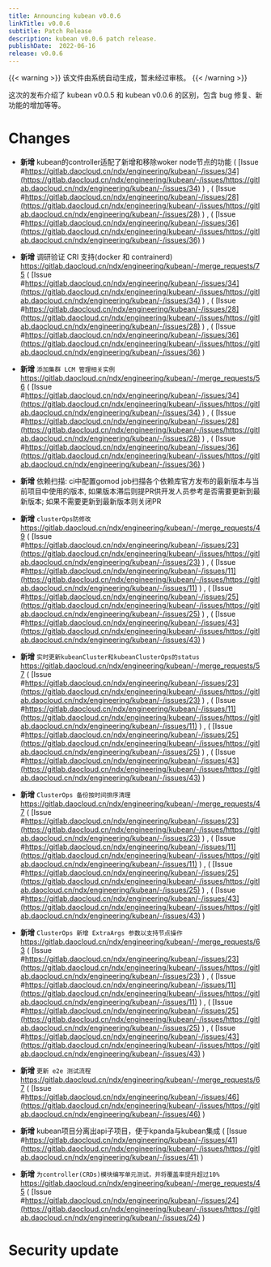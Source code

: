 ```yaml
---
title: Announcing kubean v0.0.6
linkTitle: v0.0.6
subtitle: Patch Release
description: kubean v0.0.6 patch release.
publishDate:  2022-06-16
release: v0.0.6
---
```


{{< warning >}}
该文件由系统自动生成，暂未经过审核。
{{< /warning >}}

这次的发布介绍了 kubean v0.0.5 和 kubean v0.0.6 的区别，包含 bug 修复、新功能的增加等等。

# Changes


- **新增** kubean的controller适配了新增和移除woker node节点的功能
 ( [Issue #https://gitlab.daocloud.cn/ndx/engineering/kubean/-/issues/34](https://gitlab.daocloud.cn/ndx/engineering/kubean/-/issues/https://gitlab.daocloud.cn/ndx/engineering/kubean/-/issues/34) )  , ( [Issue #https://gitlab.daocloud.cn/ndx/engineering/kubean/-/issues/28](https://gitlab.daocloud.cn/ndx/engineering/kubean/-/issues/https://gitlab.daocloud.cn/ndx/engineering/kubean/-/issues/28) )  , ( [Issue #https://gitlab.daocloud.cn/ndx/engineering/kubean/-/issues/36](https://gitlab.daocloud.cn/ndx/engineering/kubean/-/issues/https://gitlab.daocloud.cn/ndx/engineering/kubean/-/issues/36) )  

- **新增** 调研验证 CRI 支持(docker 和 contrainerd)  https://gitlab.daocloud.cn/ndx/engineering/kubean/-/merge_requests/75
 ( [Issue #https://gitlab.daocloud.cn/ndx/engineering/kubean/-/issues/34](https://gitlab.daocloud.cn/ndx/engineering/kubean/-/issues/https://gitlab.daocloud.cn/ndx/engineering/kubean/-/issues/34) )  , ( [Issue #https://gitlab.daocloud.cn/ndx/engineering/kubean/-/issues/28](https://gitlab.daocloud.cn/ndx/engineering/kubean/-/issues/https://gitlab.daocloud.cn/ndx/engineering/kubean/-/issues/28) )  , ( [Issue #https://gitlab.daocloud.cn/ndx/engineering/kubean/-/issues/36](https://gitlab.daocloud.cn/ndx/engineering/kubean/-/issues/https://gitlab.daocloud.cn/ndx/engineering/kubean/-/issues/36) )  

- **新增** `添加集群 LCM 管理相关实例` https://gitlab.daocloud.cn/ndx/engineering/kubean/-/merge_requests/56 ( [Issue #https://gitlab.daocloud.cn/ndx/engineering/kubean/-/issues/34](https://gitlab.daocloud.cn/ndx/engineering/kubean/-/issues/https://gitlab.daocloud.cn/ndx/engineering/kubean/-/issues/34) )  , ( [Issue #https://gitlab.daocloud.cn/ndx/engineering/kubean/-/issues/28](https://gitlab.daocloud.cn/ndx/engineering/kubean/-/issues/https://gitlab.daocloud.cn/ndx/engineering/kubean/-/issues/28) )  , ( [Issue #https://gitlab.daocloud.cn/ndx/engineering/kubean/-/issues/36](https://gitlab.daocloud.cn/ndx/engineering/kubean/-/issues/https://gitlab.daocloud.cn/ndx/engineering/kubean/-/issues/36) )  

- **新增** 依赖扫描: ci中配置gomod job扫描各个依赖库官方发布的最新版本与当前项目中使用的版本, 如果版本滞后则提PR供开发人员参考是否需要更新到最新版本; 如果不需要更新到最新版本则关闭PR  

- **新增** `clusterOps防修改`  https://gitlab.daocloud.cn/ndx/engineering/kubean/-/merge_requests/49
 ( [Issue #https://gitlab.daocloud.cn/ndx/engineering/kubean/-/issues/23](https://gitlab.daocloud.cn/ndx/engineering/kubean/-/issues/https://gitlab.daocloud.cn/ndx/engineering/kubean/-/issues/23) )  , ( [Issue #https://gitlab.daocloud.cn/ndx/engineering/kubean/-/issues/11](https://gitlab.daocloud.cn/ndx/engineering/kubean/-/issues/https://gitlab.daocloud.cn/ndx/engineering/kubean/-/issues/11) )  , ( [Issue #https://gitlab.daocloud.cn/ndx/engineering/kubean/-/issues/25](https://gitlab.daocloud.cn/ndx/engineering/kubean/-/issues/https://gitlab.daocloud.cn/ndx/engineering/kubean/-/issues/25) )  , ( [Issue #https://gitlab.daocloud.cn/ndx/engineering/kubean/-/issues/43](https://gitlab.daocloud.cn/ndx/engineering/kubean/-/issues/https://gitlab.daocloud.cn/ndx/engineering/kubean/-/issues/43) )  

- **新增** `实时更新kubeanCluster和kubeanClusterOps的status`  https://gitlab.daocloud.cn/ndx/engineering/kubean/-/merge_requests/57
 ( [Issue #https://gitlab.daocloud.cn/ndx/engineering/kubean/-/issues/23](https://gitlab.daocloud.cn/ndx/engineering/kubean/-/issues/https://gitlab.daocloud.cn/ndx/engineering/kubean/-/issues/23) )  , ( [Issue #https://gitlab.daocloud.cn/ndx/engineering/kubean/-/issues/11](https://gitlab.daocloud.cn/ndx/engineering/kubean/-/issues/https://gitlab.daocloud.cn/ndx/engineering/kubean/-/issues/11) )  , ( [Issue #https://gitlab.daocloud.cn/ndx/engineering/kubean/-/issues/25](https://gitlab.daocloud.cn/ndx/engineering/kubean/-/issues/https://gitlab.daocloud.cn/ndx/engineering/kubean/-/issues/25) )  , ( [Issue #https://gitlab.daocloud.cn/ndx/engineering/kubean/-/issues/43](https://gitlab.daocloud.cn/ndx/engineering/kubean/-/issues/https://gitlab.daocloud.cn/ndx/engineering/kubean/-/issues/43) )  

- **新增** `ClusterOps 备份按时间排序清理` https://gitlab.daocloud.cn/ndx/engineering/kubean/-/merge_requests/47
 ( [Issue #https://gitlab.daocloud.cn/ndx/engineering/kubean/-/issues/23](https://gitlab.daocloud.cn/ndx/engineering/kubean/-/issues/https://gitlab.daocloud.cn/ndx/engineering/kubean/-/issues/23) )  , ( [Issue #https://gitlab.daocloud.cn/ndx/engineering/kubean/-/issues/11](https://gitlab.daocloud.cn/ndx/engineering/kubean/-/issues/https://gitlab.daocloud.cn/ndx/engineering/kubean/-/issues/11) )  , ( [Issue #https://gitlab.daocloud.cn/ndx/engineering/kubean/-/issues/25](https://gitlab.daocloud.cn/ndx/engineering/kubean/-/issues/https://gitlab.daocloud.cn/ndx/engineering/kubean/-/issues/25) )  , ( [Issue #https://gitlab.daocloud.cn/ndx/engineering/kubean/-/issues/43](https://gitlab.daocloud.cn/ndx/engineering/kubean/-/issues/https://gitlab.daocloud.cn/ndx/engineering/kubean/-/issues/43) )  

- **新增** `ClusterOps 新增 ExtraArgs 参数以支持节点操作` https://gitlab.daocloud.cn/ndx/engineering/kubean/-/merge_requests/63
 ( [Issue #https://gitlab.daocloud.cn/ndx/engineering/kubean/-/issues/23](https://gitlab.daocloud.cn/ndx/engineering/kubean/-/issues/https://gitlab.daocloud.cn/ndx/engineering/kubean/-/issues/23) )  , ( [Issue #https://gitlab.daocloud.cn/ndx/engineering/kubean/-/issues/11](https://gitlab.daocloud.cn/ndx/engineering/kubean/-/issues/https://gitlab.daocloud.cn/ndx/engineering/kubean/-/issues/11) )  , ( [Issue #https://gitlab.daocloud.cn/ndx/engineering/kubean/-/issues/25](https://gitlab.daocloud.cn/ndx/engineering/kubean/-/issues/https://gitlab.daocloud.cn/ndx/engineering/kubean/-/issues/25) )  , ( [Issue #https://gitlab.daocloud.cn/ndx/engineering/kubean/-/issues/43](https://gitlab.daocloud.cn/ndx/engineering/kubean/-/issues/https://gitlab.daocloud.cn/ndx/engineering/kubean/-/issues/43) )  

- **新增**  `更新 e2e 测试流程` https://gitlab.daocloud.cn/ndx/engineering/kubean/-/merge_requests/67 ( [Issue #https://gitlab.daocloud.cn/ndx/engineering/kubean/-/issues/46](https://gitlab.daocloud.cn/ndx/engineering/kubean/-/issues/https://gitlab.daocloud.cn/ndx/engineering/kubean/-/issues/46) )  

- **新增** kubean项目分离出api子项目，便于kpanda与kubean集成 ( [Issue #https://gitlab.daocloud.cn/ndx/engineering/kubean/-/issues/41](https://gitlab.daocloud.cn/ndx/engineering/kubean/-/issues/https://gitlab.daocloud.cn/ndx/engineering/kubean/-/issues/41) )  

- **新增** `为controller(CRDs)模块编写单元测试，并将覆盖率提升超过10%`  https://gitlab.daocloud.cn/ndx/engineering/kubean/-/merge_requests/45 ( [Issue #https://gitlab.daocloud.cn/ndx/engineering/kubean/-/issues/24](https://gitlab.daocloud.cn/ndx/engineering/kubean/-/issues/https://gitlab.daocloud.cn/ndx/engineering/kubean/-/issues/24) )  







# Security update


